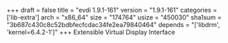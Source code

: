 +++
draft = false
title = "evdi 1.9.1-161"
version = "1.9.1-161"
categories = ['lib-extra']
arch = "x86_64"
size = "174764"
usize = "450030"
sha1sum = "3b687c430c8c52bdbfecfcdac34fe2ea79840464"
depends = "['libdrm', 'kernel=6.4.2-1']"
+++
Extensible Virtual Display Interface